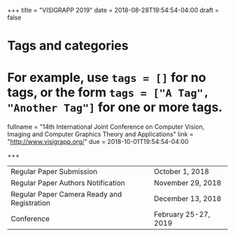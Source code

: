 +++
title = "VISIGRAPP 2019"
date = 2018-08-28T19:54:54-04:00
draft = false

# Tags and categories
# For example, use `tags = []` for no tags, or the form `tags = ["A Tag", "Another Tag"]` for one or more tags.

fullname = "14th International Joint Conference on Computer Vision, Imaging and Computer Graphics Theory and Applications"
link = "http://www.visigrapp.org/"
due =  2018-10-01T19:54:54-04:00

+++

| | |
|---|---|
|Regular Paper Submission| October 1, 2018|
|Regular Paper Authors Notification| November 29, 2018|
|Regular Paper Camera Ready and Registration| December 13, 2018|
|Conference|February 25-27, 2019|
